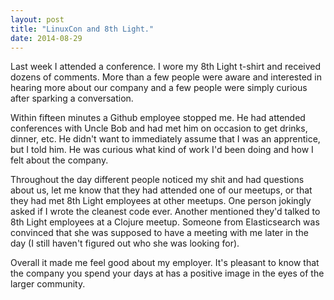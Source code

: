 ```yaml
---
layout: post
title: "LinuxCon and 8th Light."
date: 2014-08-29
---
```


Last week I attended a conference. I wore my 8th Light t-shirt and received dozens of comments. More than a few people were aware and interested in hearing more about our company and a few people were simply curious after sparking a conversation. 

Within fifteen minutes a Github employee stopped me. He had attended conferences with Uncle Bob and had met him on occasion to get drinks, dinner, etc. He didn't want to immediately assume that I was an apprentice, but I told him. He was curious what kind of work I'd been doing and how I felt about the company. 

Throughout the day different people noticed my shit and had questions about us, let me know that they had attended one of our meetups, or that they had met 8th Light employees at other meetups. One person jokingly asked if I wrote the cleanest code ever. Another mentioned they'd talked to 8th Light employees at a Clojure meetup. Someone from Elasticsearch was convinced that she was supposed to have a meeting with me later in the day (I still haven't figured out who she was looking for). 

Overall it made me feel good about my employer. It's pleasant to know that the company you spend your days at has a positive image in the eyes of the larger community. 